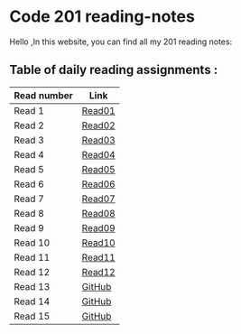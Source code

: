 # Code 201 reading-notes

Hello ,In this website, you can find all my 201 reading notes:


## Table of daily reading assignments :

Read number| Link
------------ | -------------
Read 1  | [Read01](https://marahirshaid.github.io/reading-notes/class01)
Read 2  | [Read02](https://marahirshaid.github.io/reading-notes/class02)
Read 3  | [Read03](https://marahirshaid.github.io/reading-notes/class03) 
Read 4  | [Read04](https://marahirshaid.github.io/reading-notes/class04)
Read 5  | [Read05](https://marahirshaid.github.io/reading-notes/class05)
Read 6  | [Read06](https://marahirshaid.github.io/reading-notes/class06)
Read 7  | [Read07](https://marahirshaid.github.io/reading-notes/class07)
Read 8  | [Read08](https://marahirshaid.github.io/reading-notes/class08)
Read 9  | [Read09](https://marahirshaid.github.io/reading-notes/class09)
Read 10 | [Read10](https://marahirshaid.github.io/reading-notes/class10)
Read 11 | [Read11](https://marahirshaid.github.io/reading-notes/class11)
Read 12 | [Read12](https://marahirshaid.github.io/reading-notes/class12)
Read 13 | [GitHub](http://github.com)
Read 14 | [GitHub](http://github.com)
Read 15 | [GitHub](http://github.com)